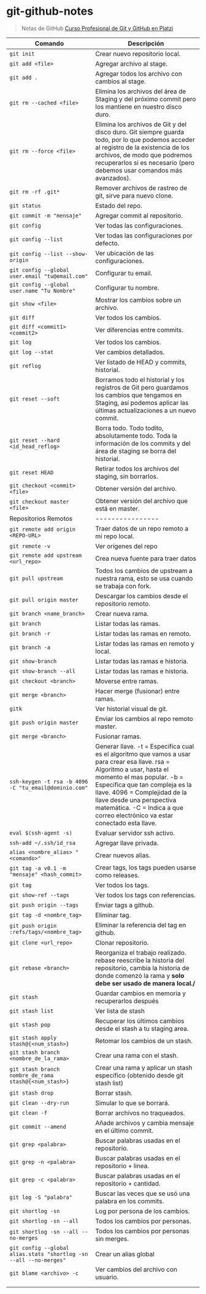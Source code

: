 # git-github-notes
> Notas de GitHub [Curso Profesional de Git y GitHub en Platzi](https://platzi.com/clases/git-github/)


| Comando | Descripción |
|---------|-------------|
|`git init`|Crear nuevo repositorio local.|
|`git add <file>`|Agregar archivo al stage.|
|`git add .`|Agregar todos los archivo con cambios al stage.|
|`git rm --cached <file>`|Elimina los archivos del área de Staging y del próximo commit pero los mantiene en nuestro disco duro.|
|`git rm --force <file>`|Elimina los archivos de Git y del disco duro. Git siempre guarda todo, por lo que podemos acceder al registro de la existencia de los archivos, de modo que podremos recuperarlos si es necesario (pero debemos usar comandos más avanzados).|
|`git rm -rf .git*`|Remover archivos de rastreo de git, sirve para nuevo clone.|
|`git status`|Estado del repo.|
|`git commit -m "mensaje"`|Agregar commit al repositorio.|
|`git config`|Ver todas las configuraciones.|
|`git config --list`|Ver todas las configuraciones por defecto.|
|`git config --list --show-origin`|Ver ubicación de las configuraciones.|
|`git config --global user.email "tu@email.com"`|Configurar tu email.|
|`git config --global user.name "Tu Nombre"`|Configurar tu nombre.|
|`git show <file>`|Mostrar los cambios sobre un archivo.|
|`git diff`|Ver todos los cambios.|
|`git diff <commit1> <commit2>`|Ver diferencias entre commits.|
|`git log`|Ver todos los cambios.|
|`git log --stat`|Ver cambios detallados.|
|`git reflog`|Ver listado de HEAD y commits, historial.|
|`git reset --soft`|Borramos todo el historial y los registros de Git pero guardamos los cambios que tengamos en Staging, así podemos aplicar las últimas actualizaciones a un nuevo commit.|
|`git reset --hard <id_head_reflog>`|Borra todo. Todo todito, absolutamente todo. Toda la información de los commits y del área de staging se borra del historial.|
|`git reset HEAD`|Retirar todos los archivos del staging, sin borrarlos.|
|`git checkout <commit> <file>`|Obtener versión del archivo.|
|`git checkout master <file>`|Obtener versión del archivo que está en master.|
|Repositorios Remotos|----------------|
|`git remote add origin <REPO-URL>`|Traer datos de un repo remoto a mi repo local.|
|`git remote -v`|Ver orígenes del repo|
|`git remote add upstream <url_repo>`|Crea nueva fuente para traer datos|
|`git pull upstream`|Todos los cambios de upstream a nuestra rama, esto se usa cuando se trabaja con fork.|
|`git pull origin master`|Descargar los cambios desde el repositorio remoto.|
|`git branch <name_branch>`|Crear nueva rama.|
|`git branch`|Listar todas las ramas.|
|`git branch -r`|Listar todas las ramas en remoto.|
|`git branch -a`|Listar todas las ramas en remoto y local.|
|`git show-branch`|Listar todas las ramas e historia.|
|`git show-branch --all`|Listar todas las ramas e historia.|
|`git checkout <branch>`|Moverse entre ramas.|
|`git merge <branch>`|Hacer merge (fusionar) entre ramas.|
|`gitk`|Ver historial visual de git.|
|`git push origin master`|Enviar los cambios al repo remoto master.|
|`git merge <branch>`|Fusionar ramas.|
|`ssh-keygen -t rsa -b 4096 -C "tu_email@dominio.com"`|Generar llave. -t = Especifica cual es el algoritmo que vamos a usar para crear esa llave. rsa = Algoritmo a usar, hasta el momento el mas popular. -b = Especifica que tan compleja es la llave. 4096 = Complejidad de la llave desde una perspectiva matemática. -C = Indica a que correo electrónico va estar conectado esta llave.|
|`eval $(ssh-agent -s)`|Evaluar servidor ssh activo.|
|`ssh-add ~/.ssh/id_rsa`|Agregar llave privada.|
|`alias <nombre_alias> "<comando>"`|Crear nuevos alias.|
|`git tag -a v0.1 -m "mensaje" <hash_commit>`|Crear tags, los tags pueden usarse como releases.|
|`git tag`|Ver todos los tags.|
|`git show-ref --tags`|Ver todos los tags con referencias.|
|`git push origin --tags`|Enviar tags a github.|
|`git tag -d <nombre_tag>`|Eliminar tag.|
|`git push origin :refs/tags/<nombre_tag> `|Eliminar la referencia del tag en github.|
|`git clone <url_repo>`|Clonar repositorio.|
|`git rebase <branch>`|Reorganiza el trabajo realizado. rebase reescribe la historia del repositorio, cambia la historia de donde comenzó la rama y **solo debe ser usado de manera local./**|
|`git stash`|Guardar cambios en memoria y recuperarlos después|
|`git stash list`|Ver lista de stash|
|`git stash pop`|Recuperar los últimos cambios desde el stash a tu staging area.|
|`git stash apply stash@{<num_stash>}`|Retomar los cambios de un stash.|
|`git stash branch <nombre_de_la_rama>`|Crear una rama con el stash.|
|`git stash branch nombre_de_rama stash@{<num_stash>}`|Crear una rama y aplicar un stash específico (obtenido desde git stash list)|
|`git stash drop`|Borrar stash.|
|`git clean --dry-run`|Simular lo que se borrará.|
|`git clean -f`|Borrar archivos no traqueados.|
|`git commit --amend`|Añade archivos y cambia mensaje en el último commit.|
|`git grep <palabra>`|Buscar palabras usadas en el repositorio.|
|`git grep -n <palabra>`|Buscar palabras usadas en el repositorio + linea.|
|`git grep -c <palabra>`|Buscar palabras usadas en el repositorio + cantidad.|
|`git log -S "palabra"`|Buscar las veces que se usó una palabra en los commits.|
|`git shortlog -sn`|Log por persona de los cambios.|
|`git shortlog -sn --all`|Todos los cambios por personas.|
|`git shortlog -sn --all --no-merges`|Todos los cambios por personas sin merges.|
|`git config --global alias.stats "shortlog -sn --all --no-merges"`|Crear un alias global|
|`git blame <archivo> -c`|Ver cambios del archivo con usuario.|
|||
|||